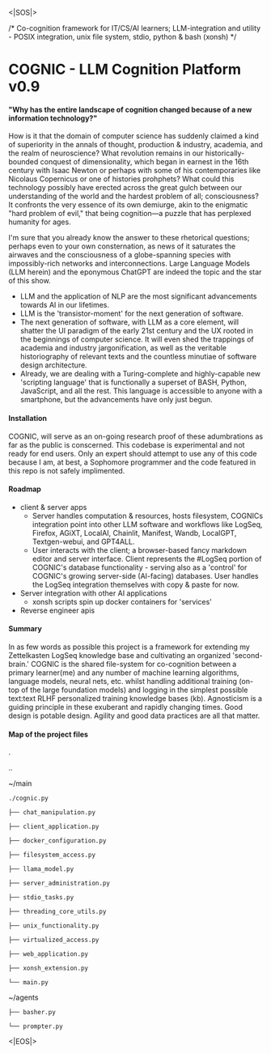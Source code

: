 <|SOS|><system>

/* Co-cognition framework for IT/CS/AI learners; LLM-integration and utility - POSIX integration, unix file system, stdio, python & bash (xonsh) */

# COGNIC - LLM Cognition Platform v0.9
#### "Why has the entire landscape of cognition changed because of a new information technology?"

How is it that the domain of computer science has suddenly claimed a kind of superiority in the annals of thought, production & industry, academia, and the realm of neuroscience? What revolution remains in our historically-bounded conquest of dimensionality, which began in earnest in the 16th century with Isaac Newton or perhaps with some of his contemporaries like Nicolaus Copernicus or one of histories prohphets? What could this technology possibly have erected across the great gulch between our understanding of the world and the hardest problem of all; consciousness? It confronts the very essence of its own demiurge, akin to the enigmatic "hard problem of evil," that being cognition—a puzzle that has perplexed humanity for ages.

I'm sure that you already know the answer to these rhetorical questions; perhaps even to your own consternation, as news of it saturates the airwaves and the consciousness of a globe-spanning species with impossibly-rich networks and interconnections. Large Language Models (LLM herein) and the eponymous ChatGPT are indeed the topic and the star of this show.

 - LLM and the application of NLP are the most significant advancements towards AI in our lifetimes.
 - LLM is the 'transistor-moment' for the next generation of software.
 - The next generation of software, with LLM as a core element, will shatter the UI paradigm of the early 21st century and the UX rooted in the beginnings of computer science. It will even shed the trappings of academia and industry jargonification, as well as the veritable historiography of relevant texts and the countless minutiae of software design architecture.
 - Already, we are dealing with a Turing-complete and highly-capable new 'scripting language' that is functionally a superset of BASH, Python, JavaScript, and all the rest. This language is accessible to anyone with a smartphone, but the advancements have only just begun.

#### Installation
COGNIC, will serve as an on-going research proof of these adumbrations as far as the public is conscerned. This codebase is experimental and not ready for end users. Only an expert should attempt to use any of this code because I am, at best, a Sophomore programmer and the code featured in this repo is not safely implimented.

#### Roadmap
 - client & server apps
   - Server handles computation & resources, hosts filesystem, COGNICs integration point into other LLM software and workflows like LogSeq, Firefox, AGiXT, LocalAI, Chainlit, Manifest, Wandb, LocalGPT, Textgen-webui, and GPT4ALL.
   - User interacts with the client; a browser-based fancy markdown editor and server interface. Client represents the #LogSeq portion of COGNIC's database functionality - serving also as a 'control' for COGNIC's growing server-side (AI-facing) databases. User handles the LogSeq integration themselves with copy & paste for now.
 - Server integration with other AI applications
   - xonsh scripts spin up docker containers for 'services'
 - Reverse engineer apis 


#### Summary
In as few words as possible this project is a framework for extending my Zettelkasten LogSeq knowledge base and cultivating an organized 'second-brain.' COGNIC is the shared file-system for co-cognition between a primary learner(me) and any number of machine learning algorithms, language models, neural nets, etc. whilst handling additional training (on-top of the large foundation models) and logging in the simplest possible text:text RLHF personalized training knowledge bases (kb). Agnosticism is a guiding principle in these exuberant and rapidly changing times. Good design is potable design. Agility and good data practices are all that matter.


#### Map of the project files

.

..

~/main
  
	./cognic.py
	
	├── chat_manipulation.py 
	
	├── client_application.py
	
	├── docker_configuration.py
	
	├── filesystem_access.py
	
	├── llama_model.py
	
	├── server_administration.py
	
	├── stdio_tasks.py
	
	├── threading_core_utils.py
	
	├── unix_functionality.py
	
	├── virtualized_access.py
	
	├── web_application.py
	
	├── xonsh_extension.py
	
	└── main.py
  
  ~/agents
	
 	├── basher.py
     		 	
  	└── prompter.py

</s><|EOS|>